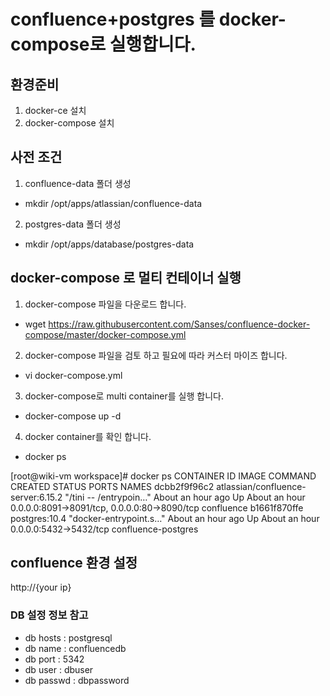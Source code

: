 # confluence+postgres 를 docker-compose로 실행합니다.



## 환경준비
1. docker-ce 설치
2. docker-compose 설치

## 사전 조건
1. confluence-data 폴더 생성
- mkdir /opt/apps/atlassian/confluence-data

2. postgres-data 폴더 생성
- mkdir /opt/apps/database/postgres-data

## docker-compose 로 멀티 컨테이너 실행
1. docker-compose 파일을 다운로드 합니다.
- wget https://raw.githubusercontent.com/Sanses/confluence-docker-compose/master/docker-compose.yml

2. docker-compose 파일을 검토 하고 필요에 따라 커스터 마이즈 합니다.
- vi docker-compose.yml 

3. docker-compose로 multi container를 실행 합니다.
- docker-compose up -d

4. docker container를 확인 합니다.
- docker ps

[root@wiki-vm workspace]# docker ps
CONTAINER ID        IMAGE                                COMMAND                  CREATED             STATUS              PORTS                                          NAMES
dcbb2f9f96c2        atlassian/confluence-server:6.15.2   "/tini -- /entrypoin…"   About an hour ago   Up About an hour    0.0.0.0:8091->8091/tcp, 0.0.0.0:80->8090/tcp   confluence
b1661f870ffe        postgres:10.4                        "docker-entrypoint.s…"   About an hour ago   Up About an hour    0.0.0.0:5432->5432/tcp                         confluence-postgres


## confluence 환경 설정
http://{your ip}


### DB 설정 정보 참고
- db hosts : postgresql
- db name : confluencedb
- db port : 5342
- db user : dbuser
- db passwd : dbpassword
